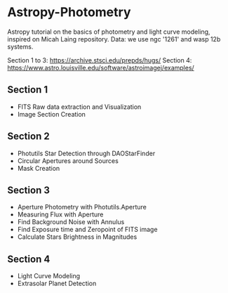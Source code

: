 # Astropy-Photometry
Astropy tutorial on the basics of photometry and light curve modeling, inspired on Micah Laing repository.
Data: we use ngc '1261' and wasp 12b systems.

Section 1 to 3: https://archive.stsci.edu/prepds/hugs/ 
Section 4: https://www.astro.louisville.edu/software/astroimagej/examples/

## Section 1
* FITS Raw data extraction and Visualization
* Image Section Creation
## Section 2
* Photutils Star Detection through DAOStarFinder
* Circular Apertures around Sources
* Mask Creation
## Section 3
* Aperture Photometry with Photutils.Aperture
* Measuring Flux with Aperture
* Find Background Noise with Annulus
* Find Exposure time and Zeropoint of FITS image
* Calculate Stars Brightness in Magnitudes
## Section 4
* Light Curve Modeling
* Extrasolar Planet Detection
